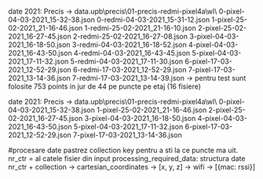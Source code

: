 
date 2021: Precis   -> data.upb\precis\01-precis-redmi-pixel4a\wl\ 0-pixel-04-03-2021_15-32-38.json 0-redmi-04-03-2021_15-31-12.json 1-pixel-25-02-2021_21-16-46.json 1-redmi-25-02-2021_21-16-10.json 2-pixel-25-02-2021_16-27-45.json 2-redmi-25-02-2021_16-27-08.json 3-pixel-04-03-2021_16-18-50.json 3-redmi-04-03-2021_16-18-52.json 4-pixel-04-03-2021_16-43-50.json 4-redmi-04-03-2021_16-43-45.json 5-pixel-04-03-2021_17-11-32.json 5-redmi-04-03-2021_17-11-30.json 6-pixel-17-03-2021_12-52-29.json 6-redmi-17-03-2021_12-52-29.json 7-pixel-17-03-2021_13-14-36.json 7-redmi-17-03-2021_13-14-39.json
                    -> pentru test sunt folosite 753 points in jur de 44 pe puncte pe etaj (16 fisiere)

date 2021: Precis   -> data.upb\precis\01-precis-redmi-pixel4a\wl\ 0-pixel-04-03-2021_15-32-38.json 1-pixel-25-02-2021_21-16-46.json 2-pixel-25-02-2021_16-27-45.json 3-pixel-04-03-2021_16-18-50.json 4-pixel-04-03-2021_16-43-50.json 5-pixel-04-03-2021_17-11-32.json 6-pixel-17-03-2021_12-52-29.json 7-pixel-17-03-2021_13-14-36.json


#procesare date
pastrez collection key pentru a sti la ce puncte ma uit. nr_ctr = al catele fisier din input 
processing_required_data: structura date
    nr_ctr + collection -> cartesian_coordinates    -> [x, y, z]
                        -> wifi                     -> [{mac: rssi}]

